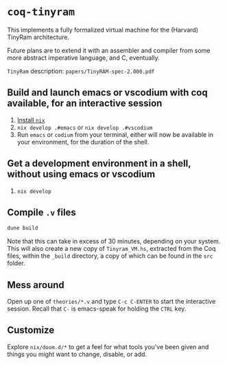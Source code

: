 # `coq-tinyram`

This implements a fully formalized virtual machine for the (Harvard) TinyRam architecture.

Future plans are to extend it with an assembler and compiler from some more abstract imperative language, and C, eventually.

`TinyRam` description: `papers/TinyRAM-spec-2.000.pdf`

## Build and launch emacs or vscodium with coq available, for an interactive session

1. [Install `nix`](https://nixos.org/download.html)
2. `nix develop .#emacs` or `nix develop .#vscodium`
3. Run `emacs` or `codium` from your terminal, either will now be available in
   your environment, for the duration of the shell.

## Get a development environment in a shell, without using emacs or vscodium


1. `nix develop`

## Compile `.v` files

```sh
dune build
```

Note that this can take in excess of 30 minutes, depending on your system. This will also create a new copy of `Tinyram_VM.hs`, extracted from the Coq files, within the `_build` directory, a copy of which can be found in the `src` folder.

## Mess around

Open up one of `theories/*.v` and type `C-c C-ENTER` to start the interactive session. Recall that `C-` is emacs-speak for holding the `CTRL` key.

## Customize

Explore `nix/doom.d/*` to get a feel for what tools you've been given and things you might want to change, disable, or add.
